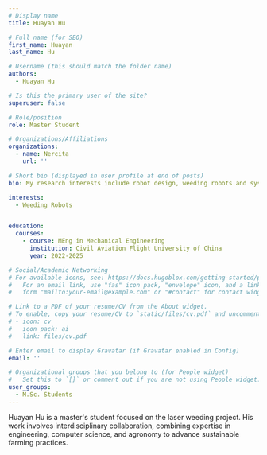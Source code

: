 ```yaml
---
# Display name
title: Huayan Hu

# Full name (for SEO)
first_name: Huayan
last_name: Hu

# Username (this should match the folder name)
authors:
  - Huayan Hu

# Is this the primary user of the site?
superuser: false

# Role/position
role: Master Student

# Organizations/Affiliations
organizations:
  - name: Nercita
    url: ''

# Short bio (displayed in user profile at end of posts)
bio: My research interests include robot design, weeding robots and system integration.

interests:
  - Weeding Robots


education:
  courses:
    - course: MEng in Mechanical Engineering
      institution: Civil Aviation Flight University of China
      year: 2022-2025

# Social/Academic Networking
# For available icons, see: https://docs.hugoblox.com/getting-started/page-builder/#icons
#   For an email link, use "fas" icon pack, "envelope" icon, and a link in the
#   form "mailto:your-email@example.com" or "#contact" for contact widget.

# Link to a PDF of your resume/CV from the About widget.
# To enable, copy your resume/CV to `static/files/cv.pdf` and uncomment the lines below.
# - icon: cv
#   icon_pack: ai
#   link: files/cv.pdf

# Enter email to display Gravatar (if Gravatar enabled in Config)
email: ''

# Organizational groups that you belong to (for People widget)
#   Set this to `[]` or comment out if you are not using People widget.
user_groups:
  - M.Sc. Students
---
```


Huayan Hu is a master's student focused on the laser weeding project. His work involves interdisciplinary collaboration, combining expertise in engineering, computer science, and agronomy to advance sustainable farming practices.
